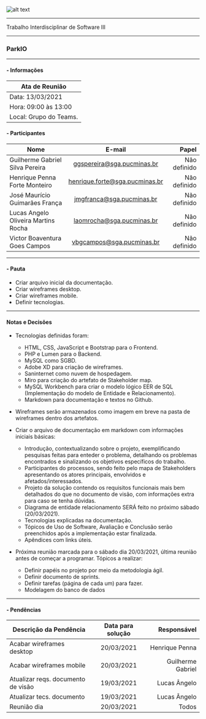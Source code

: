 ![alt text](https://i.imgur.com/4B1IxdA.png "Logo Puc")

***

Trabalho Interdisciplinar de Software III

------
### ParkIO

___


####  - Informações
| Ata de Reunião          |
| -------------           |
| Data: 13/03/2021        |
| Hora: 09:00 às 13:00    |
| Local: Grupo do Teams.   |

#### - Participantes
| Nome                                 | E-mail                          | Papel            |
| -------------                        | :-------------:                 | -----:           |
| Guilherme Gabriel Silva Pereira      | ggspereira@sga.pucminas.br      | Não definido     |
| Henrique Penna Forte Monteiro        | henrique.forte@sga.pucminas.br  | Não definido     |
| José Maurício Guimarães França       | jmgfranca@sga.pucminas.br       | Não definido     |
| Lucas Angelo Oliveira Martins Rocha  | laomrocha@sga.pucminas.br       | Não definido     |
| Victor Boaventura Goes Campos        | vbgcampos@sga.pucminas.br       | Não definido     |
___

#### - Pauta

- Criar arquivo inicial da documentação.
- Criar wireframes desktop.
- Criar wireframes mobile.
- Definir tecnologias.

___

#### Notas e Decisões

- Tecnologias definidas foram: 
    - HTML, CSS, JavaScript e Bootstrap para o Frontend.
    - PHP e Lumen para o Backend.
    - MySQL como SGBD.
    - Adobe XD para criação de wireframes.
    - Saninternet como nuvem de hospedagem.
    - Miro para criação do artefato de Stakeholder map.
    - MySQL Workbench para criar o modelo lógico EER de SQL (Implementação do modelo de Entidade e Relacionamento).
    - Markdown para documentação e textos no Github.

- Wireframes serão armazenados como imagem em breve na pasta de wireframes dentro dos artefatos.

- Criar o arquivo de documentação em markdown com informações iniciais básicas:
    - Introdução, contextualizando sobre o projeto, exemplificando pesquisas feitas para enteder o problema, detalhando os problemas encontrados e sinalizando os objetivos específicos do trabalho.
    - Participantes do processos, sendo feito pelo mapa de Stakeholders apresentando os atores principais, envolvidos e afetados/interessados.
    - Projeto da solução contendo os requisitos funcionais mais bem detalhados do que no documento de visão, com informações extra para caso se tenha dúvidas.
    - Diagrama de entidade relacionamento SERÁ feito no próximo sábado (20/03/2021).
    - Tecnologias explicadas na documentação.
    - Tópicos de Uso de Software, Avaliação e Conclusão serão preenchidos após a implementação estar finalizada.
    - Apêndices com links úteis.

- Próxima reunião marcada para o sábado dia 20/03/2021, última reunião antes de começar a programar. Tópicos a realizar:
    - Definir papéis no projeto por meio da metodologia ágil.
    - Definir documento de sprints.
    - Definir tarefas (página de cada um) para fazer.
    - Modelagem do banco de dados

___

#### - Pendências

| Descrição da Pendência               | Data para solução               | Responsável          |
| -------------                        | :-------------:                 | -----:               |
| Acabar wireframes desktop            | 20/03/2021                      | Henrique Penna       |
| Acabar wireframes mobile             | 20/03/2021                      | Guilherme Gabriel    |
| Atualizar reqs. documento de visão   | 19/03/2021                      | Lucas Ângelo         |
| Atualizar tecs. documento            | 19/03/2021                      | Lucas Ângelo         |
| Reunião dia                          | 20/03/2021                      | Todos                |
